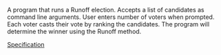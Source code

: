 A program that runs a Runoff election. Accepts a list of candidates as command line arguments. User enters number of voters when prompted. Each voter casts their vote by ranking the candidates. The program will determine the winner using the Runoff method.

[Specification](https://cs50.harvard.edu/x/2025/psets/3/runoff/)
